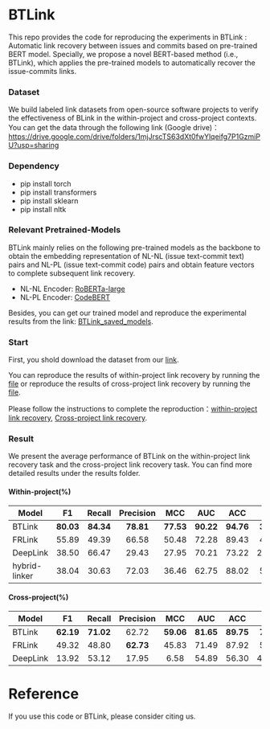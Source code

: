 # BTLink

This repo provides the code for reproducing the experiments in BTLink : Automatic link recovery between issues and commits based on pre-trained BERT model. Specially, we propose a novel BERT-based method (i.e., BTLink), which applies the pre-trained models to automatically recover the issue-commits links. 

### Dataset

We build labeled link datasets from open-source software projects to verify the effectiveness of BLink in the within-project and cross-project contexts. You can get the data through the following link (Google drive)：https://drive.google.com/drive/folders/1mjJrscTS63dXt0fwYlqeifg7P1GzmiPU?usp=sharing

### Dependency

- pip install torch
- pip install transformers
- pip install sklearn 
- pip install nltk


### Relevant Pretrained-Models

BTLink mainly relies on the following pre-trained models as the backbone to obtain the embedding representation of NL-NL (issue text-commit text) pairs and NL-PL (issue text-commit code) pairs and obtain feature vectors to complete subsequent link recovery.
- NL-NL Encoder: [RoBERTa-large](https://huggingface.co/roberta-large)
- NL-PL Encoder: [CodeBERT](https://huggingface.co/microsoft/codebert-base)

Besides, you can get our trained model and reproduce the experimental results from the link: [BTLink_saved_models](https://zenodo.org/record/7015037#.ZAHeCnZByUkhttps:%2F%2Fhome.firefoxchina.cn).

### Start

First, you shold download the dataset from our [link](https://drive.google.com/drive/folders/1mjJrscTS63dXt0fwYlqeifg7P1GzmiPU?usp=sharing). 

You can reproduce the results of within-project link recovery by running the [file](https://github.com/glnmzx888/BTLink/blob/main/WithinCode/allRUN.sh) or reproduce the results of cross-project link recovery by running the [file](https://github.com/glnmzx888/BTLink/blob/main/CrossCode/allRUN.sh). 

Please follow the instructions to complete the reproduction：[within-project link recovery](https://github.com/glnmzx888/BTLink/tree/main/WithinCode), [Cross-project link recovery](https://github.com/glnmzx888/BTLink/tree/main/CrossCode).

### Result

We present the average performance of BTLink on the within-project link recovery task and the cross-project link recovery task. You can find more detailed results under the results folder.

#### Within-project(%)

| Model       |    F1   | Recall |    Precision     |  MCC   |   AUC    |    ACC    |  PF  |
| ----------- | :-------: | :--------: | :-------: | :-------: | :-------: | :-------: | :-------: |
| BTLink     |   **80.03**    |   **84.34**    |   **78.81**   |   **77.53**   |   **90.22**   |   **94.76**   |   **3.91**   |
| FRLink |   55.89   |   49.39    |   66.58   |   50.48   |   72.28   |   89.43   |   4.82   |
| DeepLink     |   38.50   |   66.47    |   29.43   |   27.95   |   70.21   |   73.22   |   26.05   |
| hybrid-linker    | 38.04 | 30.63  | 72.03 | 36.46 | 62.75 | 88.02 | 5.12 |

#### Cross-project(%)

| Model       |   F1    | Recall |     Precision    |  MCC   |   AUC    |    ACC    |  PF  |
| ----------- | :-------: | :--------: | :-------: | :-------: | :-------: | :-------: | :-------: |
| BTLink     |   **62.19**    |   **71.02**    |   62.72   |   **59.06**   |  **81.65**   |   **89.75**   |   **7.73**   |
| FRLink |   49.32   |   48.80    |   **62.73**   |   45.83   |   71.49   |   87.92   |   5.81   |
| DeepLink     |   13.92   |   53.12    |   17.95   |   6.58   |   54.89   |   56.30   |   43.35   |


# Reference
If you use this code or BTLink, please consider citing us.
<pre><code></code></pre>

